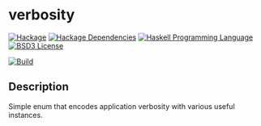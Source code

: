 # verbosity

[![Hackage](http://img.shields.io/hackage/v/verbosity.svg)][Hackage: verbosity]
[![Hackage Dependencies](https://img.shields.io/hackage-deps/v/verbosity.svg)](http://packdeps.haskellers.com/reverse/verbosity)
[![Haskell Programming Language](https://img.shields.io/badge/language-Haskell-blue.svg)][Haskell.org]
[![BSD3 License](http://img.shields.io/badge/license-BSD3-brightgreen.svg)][tl;dr Legal: BSD3]

[![Build](https://travis-ci.org/trskop/verbosity.svg)](https://travis-ci.org/trskop/verbosity)


## Description

Simple enum that encodes application verbosity with various useful instances.


[Hackage: verbosity]: http://hackage.haskell.org/package/verbosity "verbosity package on Hackage"
[Haskell.org]: http://www.haskell.org "The Haskell Programming Language"
[tl;dr Legal: BSD3]: https://tldrlegal.com/license/bsd-3-clause-license-%28revised%29 "BSD 3-Clause License (Revised)"
